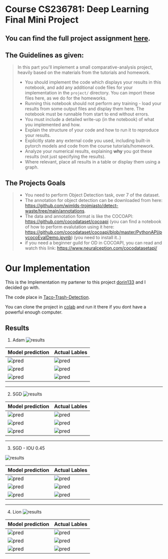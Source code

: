# Course CS236781: Deep Learning Final Mini Project



## You can find the full project assignment [here](Full-Project-Assignment.ipynb).

## The Guidelines as given:
>
>
>In this part you'll implement a small comparative-analysis project, heavily based on the materials from the tutorials and homework.
>- You should implement the code which displays your results in this notebook, and add any additional code files for your implementation in the `project/` directory. You can import these files here, as we do for the homeworks.
>- Running this notebook should not perform any training - load your results from some output files and display them here. The notebook must be runnable from start to end without errors.
>- You must include a detailed write-up (in the notebook) of what you implemented and how. 
>- Explain the structure of your code and how to run it to reproduce your results.
>- Explicitly state any external code you used, including built-in pytorch models and code from the course tutorials/homework.
>- Analyze your numerical results, explaining **why** you got these results (not just specifying the results).
>- Where relevant, place all results in a table or display them using a graph.
>
>
>
## The Projects Goals

>
>
>* You need to perform Object Detection task, over 7 of the dataset.
>* The annotation for object detection can be downloaded from here: https://github.com/wimlds-trojmiasto/detect-waste/tree/main/annotations.
>* The data and annotation format is like the COCOAPI: https://github.com/cocodataset/cocoapi (you can find a notebook of how to perform evalutation using it here: https://github.com/cocodataset/cocoapi/blob/master/PythonAPI/pycocoEvalDemo.ipynb)
>(you need to install it..)
>* if you need a beginner guild for OD in COCOAPI, you can read and watch this link: https://www.neuralception.com/cocodatasetapi/ 
>
>
# Our Implementation

This is the Implementation my partener to this project [dorin133](https://github.com/dorin133) and I decided go with. 

The code place in [Taco-Trash-Detection](Taco-Trash-Detection.ipynb).

You can clone the project in [colab](https://colab.research.google.com) and run it there if you dont have a powerful enough computer.

## Results

1. Adam
![results](./trash-detection-best-results/adam/results.png)

Model prediction | Actual Lables
---|---
![pred](./trash-detection-best-results/adam/test_batch0_pred.jpg) |  ![pred](./trash-detection-best-results/adam/test_batch0_labels.jpg)
![pred](./trash-detection-best-results/adam/test_batch1_pred.jpg) |  ![pred](./trash-detection-best-results/adam/test_batch1_labels.jpg)
![pred](./trash-detection-best-results/adam/test_batch2_pred.jpg) |  ![pred](./trash-detection-best-results/adam/test_batch2_labels.jpg)
---
2. SGD
    ![results](./trash-detection-best-results/base-SGD/results.png)

Model prediction | Actual Lables
---|---
![pred](./trash-detection-best-results/base-SGD/test_batch0_pred.jpg) |  ![pred](./trash-detection-best-results/base-SGD/test_batch0_labels.jpg)
![pred](./trash-detection-best-results/base-SGD/test_batch1_pred.jpg) |  ![pred](./trash-detection-best-results/base-SGD/test_batch1_labels.jpg)
![pred](./trash-detection-best-results/base-SGD/test_batch2_pred.jpg) |  ![pred](./trash-detection-best-results/base-SGD/test_batch2_labels.jpg)

---
3. SGD - IOU 0.45

![results](./trash-detection-best-results/SGD-IOU-0.45/results.png)

Model prediction | Actual Lables
---|---
![pred](./trash-detection-best-results/SGD-IOU-0.45/test_batch0_pred.jpg) |  ![pred](./trash-detection-best-results/SGD-IOU-0.45/test_batch0_labels.jpg)
![pred](./trash-detection-best-results/SGD-IOU-0.45/test_batch1_pred.jpg) |  ![pred](./trash-detection-best-results/SGD-IOU-0.45/test_batch1_labels.jpg)
![pred](./trash-detection-best-results/SGD-IOU-0.45/test_batch2_pred.jpg) |  ![pred](./trash-detection-best-results/SGD-IOU-0.45/test_batch2_labels.jpg)

---
4. Lion
![results](./trash-detection-best-results/lion/results.png)

Model prediction | Actual Lables
---|---
![pred](./trash-detection-best-results/lion/test_batch0_pred.jpg) |  ![pred](./trash-detection-best-results/lion/test_batch0_labels.jpg)
![pred](./trash-detection-best-results/lion/test_batch1_pred.jpg) |  ![pred](./trash-detection-best-results/lion/test_batch1_labels.jpg)
![pred](./trash-detection-best-results/lion/test_batch2_pred.jpg) |  ![pred](./trash-detection-best-results/lion/test_batch2_labels.jpg)
